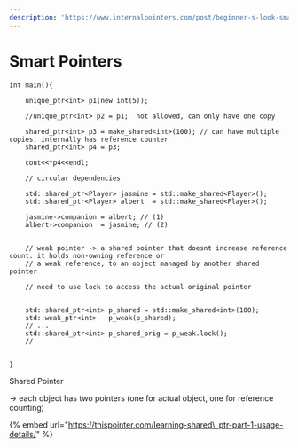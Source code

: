 ```yaml
---
description: 'https://www.internalpointers.com/post/beginner-s-look-smart-pointers-modern-c'
---
```


# Smart Pointers



```text
int main(){

	unique_ptr<int> p1(new int(5));

	//unique_ptr<int> p2 = p1;  not allowed, can only have one copy

	shared_ptr<int> p3 = make_shared<int>(100); // can have multiple copies, internally has reference counter
	shared_ptr<int> p4 = p3;

	cout<<*p4<<endl;

	// circular dependencies 

	std::shared_ptr<Player> jasmine = std::make_shared<Player>();
  	std::shared_ptr<Player> albert  = std::make_shared<Player>();

  	jasmine->companion = albert; // (1)
  	albert->companion  = jasmine; // (2)


  	// weak pointer -> a shared pointer that doesnt increase reference count. it holds non-owning reference or 
  	// a weak reference, to an object managed by another shared pointer

  	// need to use lock to access the actual original pointer


  	std::shared_ptr<int> p_shared = std::make_shared<int>(100);
	std::weak_ptr<int>   p_weak(p_shared);
	// ...
	std::shared_ptr<int> p_shared_orig = p_weak.lock();
	//


}
```

Shared Pointer 

-&gt; each object has two pointers \(one for actual object, one for reference counting\)

{% embed url="https://thispointer.com/learning-shared\_ptr-part-1-usage-details/" %}



